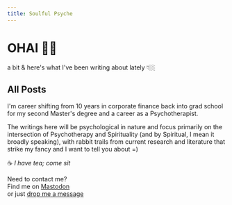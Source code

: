 ```yaml
---
title: Soulful Psyche
---
```

# **OHAI** 👋🏼 
a bit 
& here's what I've been writing about lately 👇🏼
## All Posts

I'm career shifting from 10 years in corporate finance back into grad school for my second Master's degree and a career as a Psychotherapist.

The writings here will be psychological in nature and focus primarily on the intersection of Psychotherapy and Spirituality (and by Spiritual, I mean it broadly speaking), with rabbit trails from current research and literature that strike my fancy and I want to tell you about =)

☕️ *I have tea; come sit*

Need to contact me?  
Find me on [Mastodon](https://mstdn.games/@craftykraken)  
or just [drop me a message](https://letterbird.co/heyraeh)





